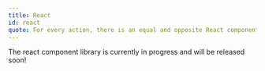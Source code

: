 ```yaml
---
title: React
id: react
quote: For every action, there is an equal and opposite React component.
---
```


The react component library is currently in progress and will be released soon!